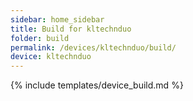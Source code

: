 ```yaml
---
sidebar: home_sidebar
title: Build for kltechnduo
folder: build
permalink: /devices/kltechnduo/build/
device: kltechnduo
---
```

{% include templates/device_build.md %}
